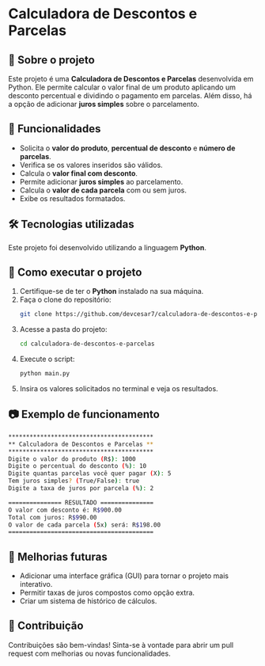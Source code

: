 # Calculadora de Descontos e Parcelas

## 📌 Sobre o projeto
Este projeto é uma **Calculadora de Descontos e Parcelas** desenvolvida em Python. Ele permite calcular o valor final de um produto aplicando um desconto percentual e dividindo o pagamento em parcelas. Além disso, há a opção de adicionar **juros simples** sobre o parcelamento.

## 🚀 Funcionalidades
- Solicita o **valor do produto**, **percentual de desconto** e **número de parcelas**.
- Verifica se os valores inseridos são válidos.
- Calcula o **valor final com desconto**.
- Permite adicionar **juros simples** ao parcelamento.
- Calcula o **valor de cada parcela** com ou sem juros.
- Exibe os resultados formatados.

## 🛠️ Tecnologias utilizadas
Este projeto foi desenvolvido utilizando a linguagem **Python**.

## 📜 Como executar o projeto
1. Certifique-se de ter o **Python** instalado na sua máquina.
2. Faça o clone do repositório:
   ```sh
   git clone https://github.com/devcesar7/calculadora-de-descontos-e-parcelas.git
   ```
3. Acesse a pasta do projeto:
   ```sh
   cd calculadora-de-descontos-e-parcelas
   ```
4. Execute o script:
   ```sh
   python main.py
   ```
5. Insira os valores solicitados no terminal e veja os resultados.

## 📷 Exemplo de funcionamento
```sh
*****************************************
** Calculadora de Descontos e Parcelas **
*****************************************
Digite o valor do produto (R$): 1000
Digite o percentual do desconto (%): 10
Digite quantas parcelas você quer pagar (X): 5
Tem juros simples? (True/False): true
Digite a taxa de juros por parcela (%): 2

=============== RESULTADO ===============
O valor com desconto é: R$900.00
Total com juros: R$990.00
O valor de cada parcela (5x) será: R$198.00
=========================================
```

## 📌 Melhorias futuras
- Adicionar uma interface gráfica (GUI) para tornar o projeto mais interativo.
- Permitir taxas de juros compostos como opção extra.
- Criar um sistema de histórico de cálculos.

## 🤝 Contribuição
Contribuições são bem-vindas! Sinta-se à vontade para abrir um pull request com melhorias ou novas funcionalidades.


